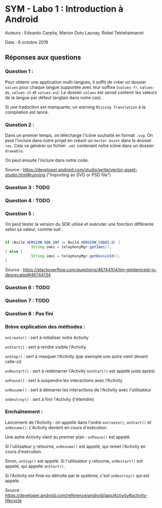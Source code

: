 # SYM - Labo 1 : Introduction à Android

Auteurs : Edoardo Carpita, Marion Dutu Launay, Robel Teklehaimanot

Date : 6 octobre 2019

## Réponses aux questions

### Question 1 :

Pour obtenir une application multi-langues, il suffit de créer un dossier `values` pour chaque langue supportée avec leur suffixe (`values-fr`, `values-de`, `values-it` et `values-es`). Le dossier `values` est sensé contenir les valeurs de la langue par défaut (anglais dans notre cas).

Si une traduction est manquante, un warning `Missing Translation` à la compilation est lancé.

### Question 2 :

Dans un premier temps, on télécharge l'icône souhaité en format `.svg`. On peut l'inclure dans notre projet en créant un `Vector Asset` dans le dossier `res`. Cela va générer un fichier `.xml` contenant notre icône dans un dossier `drawable`.

On peut ensuite l'inclure dans notre code.

Source : https://developer.android.com/studio/write/vector-asset-studio.html#running ("Importing an SVD or PSD file")

### Question 3 : TODO

### Question 4 : TODO

### Question 5 :

On peut tester la version du SDK utilisé et exécuter une fonction différente selon sa valeur, comme suit :

``` Java

if (Build.VERSION.SDK_INT >= Build.VERSION_CODES.O) {
            String imei = telephonyMgr.getImei();
} else {
            String imei = telephonyMgr.getDeviceId();
}
```

Source : https://stackoverflow.com/questions/46744104/tm-getdeviceid-is-deprecated#46744134

### Question 6 : TODO

### Question 7 : TODO

### Question 8 : Pas fini

### Brève explication des méthodes :

`onCreate()` : sert à initialiser notre Activity

`onStart()` : sert à rendre visible l'Activity

`onStop()` : sert à masquer l'Activity (par exemple une autre vient devant celle-ci)

`onRestart()` : sert à redémarrer l'Activity (`onStart()` est appelé juste après)

`onPause()` : sert à suspendre les interactions avec l'Activity

`onResume()` : sert à démarrer les interactions de l'Activity avec l'utilisateur

`onDestroy()` : sert à finir l'Activity (l'éteindre)

### Enchaînement :

Lancement de l'Activity : on appelle dans l'ordre `onCreate()`, `onStart()` et `onResume()`. L'Activity devient en cours d'exécution.

Une autre Activity vient au premier plan : `onPause()` est appelé. 

Si l'utilisateur y retourne, `onResume()` est appelé, qui remet l'Activity en cours d'exécution.

Sinon, `onStop()` est appelé. Si l'utilisateur y retourne, `onRestart()` est appelé, qui appelle `onStart()`.

Si l'Activity est finie ou détruite par le système, c'est `onDestroy()` qui est appelé.

Source : https://developer.android.com/reference/android/app/Activity#activity-lifecycle
